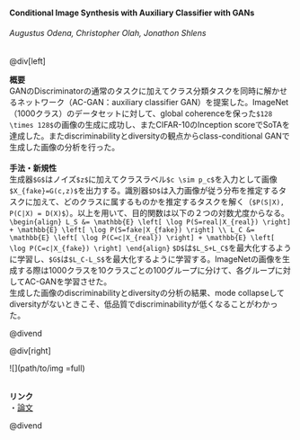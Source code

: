 #### Conditional Image Synthesis with Auxiliary Classifier with GANs
###### Augustus Odena, Christopher Olah, Jonathon Shlens

@div[left]

__概要__<br>
GANのDiscriminatorの通常のタスクに加えてクラス分類タスクを同時に解かせるネットワーク（AC-GAN：auxiliary classifier GAN）を提案した。ImageNet（1000クラス）のデータセットに対して、global coherenceを保った`$128 \times 128$`の画像の生成に成功し、またCIFAR-10のInception scoreでSoTAを達成した。またdiscriminabilityとdiversityの観点からclass-conditional GANで生成した画像の分析を行った。<br>
<br>
__手法・新規性__<br>
生成器`$G$`はノイズ`$z$`に加えてクラスラベル`$c \sim p_c$`を入力として画像`$X_{fake}=G(c,z)$`を出力する。識別器`$D$`は入力画像が従う分布を推定するタスクに加えて、どのクラスに属するものかを推定するタスクを解く（`$P(S|X), P(C|X) = D(X)$`）。以上を用いて、目的関数は以下の２つの対数尤度からなる。<br>
`\begin{align} L_S &= \mathbb{E} \left[ \log P(S=real|X_{real}) \right] + \mathbb{E} \left[ \log P(S=fake|X_{fake}) \right] \\ L_C &= \mathbb{E} \left[ \log P(C=c|X_{real}) \right] + \mathbb{E} \left[ \log P(C=c|X_{fake}) \right] \end{align}`
`$D$`は`$L_S+L_C$`を最大化するように学習し、`$G$`は`$L_C-L_S$`を最大化するように学習する。ImageNetの画像を生成する際は1000クラスを10クラスごとの100グループに分けて、各グループに対してAC-GANを学習させた。<br>
生成した画像のdiscriminabilityとdiversityの分析の結果、mode collapseしてdiversityがないときこそ、低品質でdiscriminabilityが低くなることがわかった。

@divend

@div[right]

![](path/to/img =full)<br>
<br>

__リンク__<br>
・[論文](https://arxiv.org/pdf/1610.09585.pdf)<br>

@divend